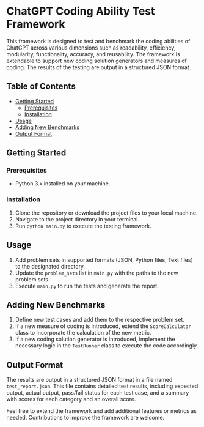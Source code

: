 # ChatGPT Coding Ability Test Framework

This framework is designed to test and benchmark the coding abilities of ChatGPT across various dimensions such as readability, efficiency, modularity, functionality, accuracy, and reusability. The framework is extendable to support new coding solution generators and measures of coding. The results of the testing are output in a structured JSON format.

## Table of Contents
- [Getting Started](#getting-started)
  - [Prerequisites](#prerequisites)
  - [Installation](#installation)
- [Usage](#usage)
- [Adding New Benchmarks](#adding-new-benchmarks)
- [Output Format](#output-format)

## Getting Started

### Prerequisites
- Python 3.x installed on your machine.

### Installation
1. Clone the repository or download the project files to your local machine.
2. Navigate to the project directory in your terminal.
3. Run `python main.py` to execute the testing framework.

## Usage
1. Add problem sets in supported formats (JSON, Python files, Text files) to the designated directory.
2. Update the `problem_sets` list in `main.py` with the paths to the new problem sets.
3. Execute `main.py` to run the tests and generate the report.

## Adding New Benchmarks
1. Define new test cases and add them to the respective problem set.
2. If a new measure of coding is introduced, extend the `ScoreCalculator` class to incorporate the calculation of the new metric.
3. If a new coding solution generator is introduced, implement the necessary logic in the `TestRunner` class to execute the code accordingly.

## Output Format
The results are output in a structured JSON format in a file named `test_report.json`. This file contains detailed test results, including expected output, actual output, pass/fail status for each test case, and a summary with scores for each category and an overall score.

Feel free to extend the framework and add additional features or metrics as needed. Contributions to improve the framework are welcome.
